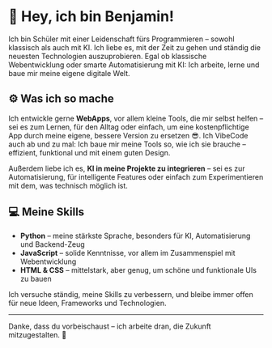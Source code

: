 # 👋 Hey, ich bin Benjamin!

Ich bin Schüler mit einer Leidenschaft fürs Programmieren – sowohl klassisch als auch mit KI. Ich liebe es, mit der Zeit zu gehen und ständig die neuesten Technologien auszuprobieren. Egal ob klassische Webentwicklung oder smarte Automatisierung mit KI: Ich arbeite, lerne und baue mir meine eigene digitale Welt.

## ⚙️ Was ich so mache

Ich entwickle gerne **WebApps**, vor allem kleine Tools, die mir selbst helfen – sei es zum Lernen, für den Alltag oder einfach, um eine kostenpflichtige App durch meine eigene, bessere Version zu ersetzen 😎. Ich VibeCode auch ab und zu mal: Ich baue mir meine Tools so, wie ich sie brauche – effizient, funktional und mit einem guten Design.

Außerdem liebe ich es, **KI in meine Projekte zu integrieren** – sei es zur Automatisierung, für intelligente Features oder einfach zum Experimentieren mit dem, was technisch möglich ist.

## 💻 Meine Skills

- **Python** – meine stärkste Sprache, besonders für KI, Automatisierung und Backend-Zeug
- **JavaScript** – solide Kenntnisse, vor allem im Zusammenspiel mit Webentwicklung
- **HTML & CSS** – mittelstark, aber genug, um schöne und funktionale UIs zu bauen

Ich versuche ständig, meine Skills zu verbessern, und bleibe immer offen für neue Ideen, Frameworks und Technologien.

---

Danke, dass du vorbeischaust – ich arbeite dran, die Zukunft mitzugestalten. 🚀
